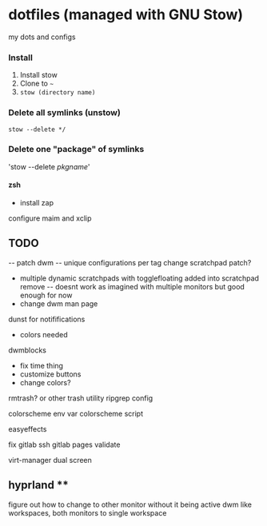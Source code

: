 # dotfiles (managed with GNU Stow)
my dots and configs
### Install
1. Install stow
2. Clone to `~`
3. `stow (directory name)`

### Delete all symlinks (unstow)
`stow --delete */`

### Delete one "package" of symlinks
'stow --delete $pkgname$'

#### zsh
- install zap

configure maim and xclip

## TODO
-- patch dwm --
unique configurations per tag
change scratchpad patch?
- multiple dynamic scratchpads with togglefloating added into scratchpad remove
-- doesnt work as imagined with multiple monitors but good enough for now 
- change dwm man page

dunst for notififications
- colors needed

dwmblocks
- fix time thing
- customize buttons
- change colors?


rmtrash? or other trash utility
ripgrep config

colorscheme env var
colorscheme script

easyeffects

fix gitlab ssh
gitlab pages validate

virt-manager dual screen

## hyprland **
figure out how to change to other monitor without it being active
dwm like workspaces, both monitors to single workspace
